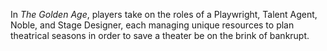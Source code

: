 In _The Golden Age_, players take on the roles of a Playwright, Talent Agent, Noble, and Stage Designer, each managing unique resources to plan theatrical seasons in order to save a theater be on the brink of bankrupt. 